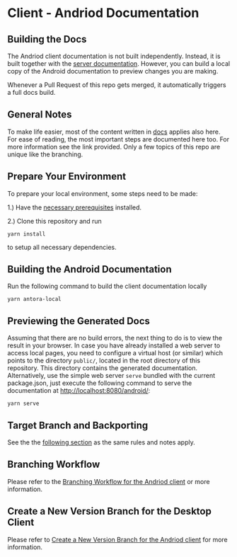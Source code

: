 # Client - Andriod Documentation

## Building the Docs

The Andriod client documentation is not built independently. Instead, it is built together with the [server documentation](https://github.com/owncloud/docs/). However, you can build a local copy of the Android documentation to preview changes you are making.

Whenever a Pull Request of this repo gets merged, it automatically triggers a full docs build.

## General Notes

To make life easier, most of the content written in [docs](https://github.com/owncloud/docs#readme) applies also here. For ease of reading, the most important steps are documented here too. For more information see the link provided. Only a few topics of this repo are unique like the branching.

## Prepare Your Environment

To prepare your local environment, some steps need to be made:

1.) Have the [necessary prerequisites](https://github.com/owncloud/docs/blob/master/docs/build-the-docs.md#install-the-prerequisites) installed.

2.) Clone this repository and run
```
yarn install
```
to setup all necessary dependencies.

## Building the Android Documentation

Run the following command to build the client documentation locally

```
yarn antora-local
```

## Previewing the Generated Docs

Assuming that there are no build errors, the next thing to do is to view the result in your browser. In case you have already installed a web server to access local pages, you need to configure a virtual host (or similar) which points to the directory `public/`, located in the root directory of this repository. This directory contains the generated documentation. Alternatively, use the simple web server `serve` bundled with the current package.json, just execute the following command to serve the documentation at [http://localhost:8080/android/](http://localhost:8080/android/):

```
yarn serve
```

## Target Branch and Backporting

See the the [following section](https://github.com/owncloud/docs#target-branch-and-backporting) as the same rules and notes apply.

## Branching Workflow

Please refer to the [Branching Workflow for the Andriod client](https://github.com/owncloud/docs-client-andriod/blob/master/docs/the-branching-workflow.md) or more information.

## Create a New Version Branch for the Desktop Client

Please refer to [Create a New Version Branch for the Andriod client](https://github.com/owncloud/docs-client-andriod/blob/master/docs/new-version-branch.md) for more information.
